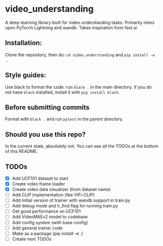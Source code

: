 # video_understanding
A deep learning library built for video understanding tasks.  Primarily relies upon PyTorch Lightning and wandb.  Takes inspiration from fast.ai 

## Installation:
Clone the repository, then do: `cd video_understanding` and `pip install -e .`.

## Style guides:
Use black to format the code: run `black .` in the main directory.  If you do not have `black` installed, install it with `pip install black`.

## Before submitting commits
Format with `black .` and run `pytest` in the parent directory.

## Should you use this repo?
In the current state, absolutely not.  You can see all the TODOs at the bottom of this README.

## TODOs
- [x] Add UCF101 dataset to start
- [x] Create video frame loader
- [x] Create video data visualizer (from dataset name)
- [ ] Add CLIP implementation (like ViFi-CLIP)
- [ ] Add initial version of trainer with wandb support in train.py
- [ ] Add debug mode and lr_find flag for running train.py
- [ ] Get good performance on UCF101
- [ ] Add VideoMAEv2 model to codebase
- [ ] Add config system (with base config)
- [ ] Add general trainer code
- [ ] Make as a package (pip install -e .)
- [ ] Create next TODOs
